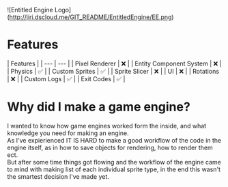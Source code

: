 ![Entitled Engine Logo] (http://jiri.dscloud.me/GIT_README/EntitledEngine/EE.png) <br>

# Features
| Features |
| --- | --- |
| Pixel Renderer | ❌ |
| Entity Component System | ❌ |
| Physics | ✅ |
| Custom Sprites | ✅ |
| Sprite Slicer | ❌ |
| UI | ❌ |
| Rotations | ❌ |
| Custom Logs | ✅ |
| Exit Codes | ✅ |

# Why did I make a game engine?
I wanted to know how game engines worked form the inside, and what knowledge you need for making an engine.<br>
As I've expierienced IT IS HARD to make a good workflow of the code in the engine itself, as in how to save objects for rendering, how to render them ect.<br>
But after some time things got flowing and the workflow of the engine came to mind with making list of each individual sprite type, in the end this wasn't the smartest decision I've made yet.<br>

